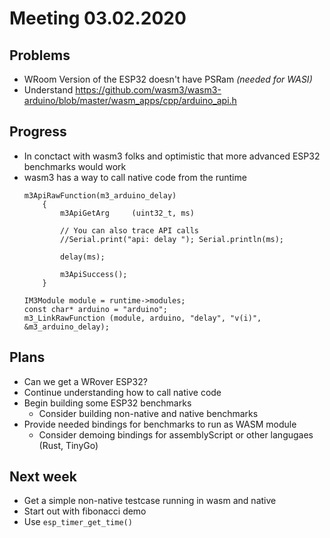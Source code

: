 # Meeting 03.02.2020
## Problems
 - WRoom Version of the ESP32 doesn't have PSRam _(needed for WASI)_
 - Understand https://github.com/wasm3/wasm3-arduino/blob/master/wasm_apps/cpp/arduino_api.h

## Progress
 - In conctact with wasm3 folks and optimistic that more advanced ESP32 benchmarks would work
 - wasm3 has a way to call native code from the runtime
    ```
    m3ApiRawFunction(m3_arduino_delay)
        {
            m3ApiGetArg     (uint32_t, ms)

            // You can also trace API calls
            //Serial.print("api: delay "); Serial.println(ms);

            delay(ms);

            m3ApiSuccess();
        }
    ```
    ```
    IM3Module module = runtime->modules;
    const char* arduino = "arduino";
    m3_LinkRawFunction (module, arduino, "delay", "v(i)",   &m3_arduino_delay);
    ```

## Plans
 - Can we get a WRover ESP32?
 - Continue understanding how to call native code
 - Begin building some ESP32 benchmarks
   - Consider building non-native and native benchmarks
 - Provide needed bindings for benchmarks to run as WASM module
   - Consider demoing bindings for assemblyScript or other langugaes (Rust, TinyGo)

## Next week
 - Get a simple non-native testcase running in wasm and native
 - Start out with fibonacci demo
 - Use `esp_timer_get_time()` 